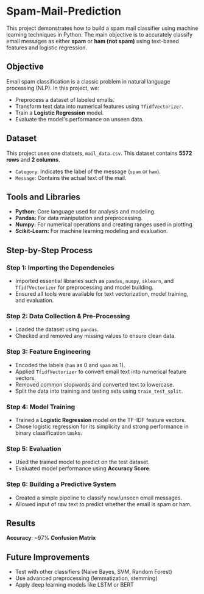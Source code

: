 # Spam-Mail-Prediction
This project demonstrates how to build a spam mail classifier using machine learning techniques in Python. The main objective is to accurately classify email messages as either **spam** or **ham (not spam)** using text-based features and logistic regression.

## Objective 
Email spam classification is a classic problem in natural language processing (NLP). In this project, we:
- Preprocess a dataset of labeled emails.
- Transform text data into numerical features using `TfidfVectorizer`.
- Train a **Logistic Regression** model.
- Evaluate the model's performance on unseen data.
  
## Dataset
This project uses one dtatsets, `mail_data.csv`. This dataset contains **5572 rows** and **2 columns**.
- `Category`: Indicates the label of the message (`spam` or `ham`).
- `Message`: Contains the actual text of the mail.

## Tools and Libraries 
- **Python:** Core language used for analysis and modeling.
- **Pandas:** For data manipulation and preprocessing.
- **Numpy:** For numerical operations and creating ranges used in plotting.
- **Scikit-Learn:** For machine learning modeling and evaluation.

## Step-by-Step Process
### **Step 1: Importing the Dependencies**
- Imported essential libraries such as `pandas`, `numpy`, `sklearn`, and `TfidfVectorizer` for preprocessing and model building.
- Ensured all tools were available for text vectorization, model training, and evaluation.
  
### **Step 2: Data Collection & Pre-Processing**
- Loaded the dataset using `pandas`.
- Checked and removed any missing values to ensure clean data.
  
### **Step 3: Feature Engineering**
- Encoded the labels (`ham` as 0 and `spam` as 1).
- Applied `TfidfVectorizer` to convert email text into numerical feature vectors.
- Removed common stopwords and converted text to lowercase.
- Split the data into training and testing sets using `train_test_split`.
  
### **Step 4: Model Training**
- Trained a **Logistic Regression** model on the TF-IDF feature vectors.
- Chose logistic regression for its simplicity and strong performance in binary classification tasks.
  
### **Step 5: Evaluation**
- Used the trained model to predict on the test dataset.
- Evaluated model performance using **Accuracy Score**.
  
### **Step 6: Building a Predictive System**
- Created a simple pipeline to classify new/unseen email messages.
- Allowed input of raw text to predict whether the email is spam or ham.

## Results
**Accuracy**: ~97% 
**Confusion Matrix**

## Future Improvements
- Test with other classifiers (Naive Bayes, SVM, Random Forest)
- Use advanced preprocessing (lemmatization, stemming)
- Apply deep learning models like LSTM or BERT
